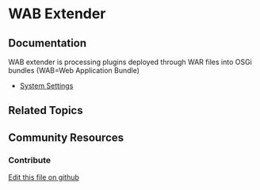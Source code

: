 # WAB Extender

## Documentation

WAB extender is processing plugins deployed through WAR files into OSGi bundles (WAB=Web Application Bundle)

* [System Settings](https://portal.liferay.dev/docs/7-2/user/-/knowledge_base/u/system-settings)

## Related Topics


## Community Resources


### Contribute

[Edit this file on github](https://github.com/olafk/controlpanel-documentation-docs/blob/master/md/72en/com_liferay_configuration_admin_web_portlet_SystemSettingsPortlet/com.liferay.portal.osgi.web.wab.extender.internal.configuration.WabExtenderConfiguration.md)

